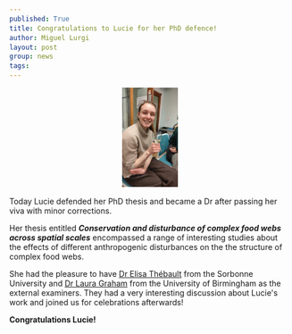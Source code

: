 ```yaml
---
published: True
title: Congratulations to Lucie for her PhD defence!
author: Miguel Lurgi
layout: post
group: news
tags: 
---
```


<p style="text-align:center;"><img src="/static/img/news/2025_lucie.jpg" alt="Lucie celebrating after her viva" class="img-fluid" width="100"></p>

Today Lucie defended her PhD thesis and became a Dr after passing her viva with minor corrections.

Her thesis entitled ***Conservation and disturbance of complex food webs across spatial scales*** encompassed a range of interesting studies about the effects of different anthropogenic disturbances on the the structure of complex food webs.

She had the pleasure to have [Dr Elisa Thébault](https://iees-paris.fr/annuaire/thebault-elisa/) from the Sorbonne University and [Dr Laura Graham](https://www.birmingham.ac.uk/schools/gees/people/profile?ReferenceId=190301) from the University of Birmingham as the external examiners. They had a very interesting discussion about Lucie's work and joined us for celebrations afterwards!

**Congratulations Lucie!** 
